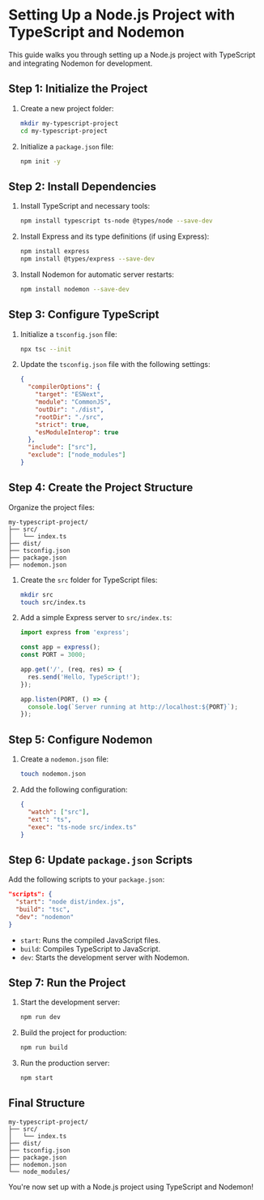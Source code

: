 # Setting Up a Node.js Project with TypeScript and Nodemon

This guide walks you through setting up a Node.js project with TypeScript and integrating Nodemon for development.

## Step 1: Initialize the Project

1. Create a new project folder:

   ```bash
   mkdir my-typescript-project
   cd my-typescript-project
   ```

2. Initialize a `package.json` file:

   ```bash
   npm init -y
   ```

## Step 2: Install Dependencies

1. Install TypeScript and necessary tools:

   ```bash
   npm install typescript ts-node @types/node --save-dev
   ```

2. Install Express and its type definitions (if using Express):

   ```bash
   npm install express
   npm install @types/express --save-dev
   ```

3. Install Nodemon for automatic server restarts:

   ```bash
   npm install nodemon --save-dev
   ```

## Step 3: Configure TypeScript

1. Initialize a `tsconfig.json` file:

   ```bash
   npx tsc --init
   ```

2. Update the `tsconfig.json` file with the following settings:

   ```json
   {
     "compilerOptions": {
       "target": "ESNext",
       "module": "CommonJS",
       "outDir": "./dist",
       "rootDir": "./src",
       "strict": true,
       "esModuleInterop": true
     },
     "include": ["src"],
     "exclude": ["node_modules"]
   }
   ```

## Step 4: Create the Project Structure

Organize the project files:

```
my-typescript-project/
├── src/
│   └── index.ts
├── dist/
├── tsconfig.json
├── package.json
├── nodemon.json
```

1. Create the `src` folder for TypeScript files:

   ```bash
   mkdir src
   touch src/index.ts
   ```

2. Add a simple Express server to `src/index.ts`:

   ```typescript
   import express from 'express';

   const app = express();
   const PORT = 3000;

   app.get('/', (req, res) => {
     res.send('Hello, TypeScript!');
   });

   app.listen(PORT, () => {
     console.log(`Server running at http://localhost:${PORT}`);
   });
   ```

## Step 5: Configure Nodemon

1. Create a `nodemon.json` file:

   ```bash
   touch nodemon.json
   ```

2. Add the following configuration:

   ```json
   {
     "watch": ["src"],
     "ext": "ts",
     "exec": "ts-node src/index.ts"
   }
   ```

## Step 6: Update `package.json` Scripts

Add the following scripts to your `package.json`:

```json
"scripts": {
  "start": "node dist/index.js",
  "build": "tsc",
  "dev": "nodemon"
}
```

- `start`: Runs the compiled JavaScript files.
- `build`: Compiles TypeScript to JavaScript.
- `dev`: Starts the development server with Nodemon.

## Step 7: Run the Project

1. Start the development server:

   ```bash
   npm run dev
   ```

2. Build the project for production:

   ```bash
   npm run build
   ```

3. Run the production server:

   ```bash
   npm start
   ```

## Final Structure

```
my-typescript-project/
├── src/
│   └── index.ts
├── dist/
├── tsconfig.json
├── package.json
├── nodemon.json
└── node_modules/
```

You're now set up with a Node.js project using TypeScript and Nodemon!
